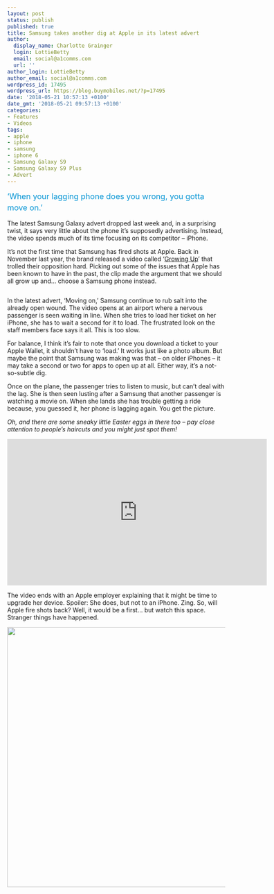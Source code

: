 ```yaml
---
layout: post
status: publish
published: true
title: Samsung takes another dig at Apple in its latest advert
author:
  display_name: Charlotte Grainger
  login: LottieBetty
  email: social@a1comms.com
  url: ''
author_login: LottieBetty
author_email: social@a1comms.com
wordpress_id: 17495
wordpress_url: https://blog.buymobiles.net/?p=17495
date: '2018-05-21 10:57:13 +0100'
date_gmt: '2018-05-21 09:57:13 +0100'
categories:
- Features
- Videos
tags:
- apple
- iphone
- samsung
- iphone 6
- Samsung Galaxy S9
- Samsung Galaxy S9 Plus
- Advert
---
```

<p><span class="postStandFirst" style="color: #0896d5; line-height: 26px; font-size: 18px;">&lsquo;When your lagging phone does you wrong, you gotta move on.&rsquo;</span></p>
<p>The latest Samsung Galaxy advert dropped last week and, in a surprising twist, it says very little about the phone it&rsquo;s supposedly advertising. Instead, the video spends much of its time focusing on its competitor &ndash; iPhone.</p>
<p>It&rsquo;s not the first time that Samsung has fired shots at Apple. Back in November last year, the brand released a video called &lsquo;<a href="https://blog.buymobiles.net/news/samsung-trolls-apple-and-iphone-x-in-this-new-advert" target="_blank" rel="noopener">Growing Up</a>&rsquo; that trolled their opposition hard. Picking out some of the issues that Apple has been known to have in the past, the clip made the argument that we should all grow up and&hellip; choose a Samsung phone instead.</p>
<p><img class="aligncenter size-full wp-image-15487" src="https://lh3.googleusercontent.com/TpTWkHOSzirAJ6Y_jckNcArjKfTa8XIEs7y0E50O6iuohKphTD4iopPrmjoAuCN5uHuvJXwuzIjCWIzYq41tCkMe6Q=s0" alt="" /></p>
<p>In the latest advert, &lsquo;Moving on,&rsquo; Samsung continue to rub salt into the already open wound. The video opens at an airport where a nervous passenger is seen waiting in line. When she tries to load her ticket on her iPhone, she has to wait a second for it to load. The frustrated look on the staff members face says it all. This is too slow.</p>
<p>For balance, I think it&rsquo;s fair to note that once you download a ticket to your Apple Wallet, it shouldn&rsquo;t have to &lsquo;load.&rsquo; It works just like a photo album. But maybe the point that Samsung was making was that &ndash; on older iPhones &ndash;&nbsp;it may take a second or two for apps to open up at all. Either way, it&rsquo;s a not-so-subtle dig.</p>
<p>Once on the plane, the passenger tries to listen to music, but can&rsquo;t deal with the lag. She is then seen lusting after a Samsung that another passenger is watching a movie on. When she lands she has trouble getting a ride because, you guessed it, her phone is lagging again. You get the picture.</p>
<p><em>Oh, and there are some sneaky little Easter eggs in there too &ndash;&nbsp;pay close attention to people&rsquo;s haircuts and you might just spot them! </em></p>
<p><iframe src="https://www.youtube.com/embed/3qhW1sDPHYI" width="600" height="338" frameborder="0" allowfullscreen="allowfullscreen"></iframe></p>
<p>The video ends with an Apple employer explaining that it might be time to upgrade her device. Spoiler: She does, but not to an iPhone. Zing. So, will Apple fire shots back? Well, it would be a first&hellip; but watch this space. Stranger things have happened.</p>
<p><a href="https://www.buymobiles.net/samsung/galaxy-s9-black" target="_blank" rel="noopener"><img class="aligncenter wp-image-16769 size-full" src="https://lh3.googleusercontent.com/Wyaj1qxneBP10ufsYv_KY74vo6YKd9oT5XoLxXeONSjuNvip24Q4Fjxdl3HmtT6bKV-MweIZIKoqQBK9v1xkh4Ui=s0" alt="" width="600" height="600" /></a></p>
